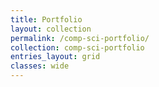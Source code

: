 ```yaml
---
title: Portfolio
layout: collection
permalink: /comp-sci-portfolio/
collection: comp-sci-portfolio
entries_layout: grid
classes: wide
---
```

